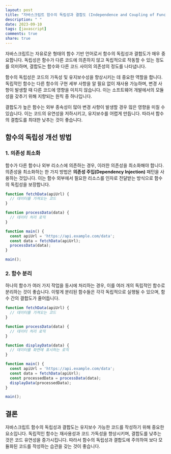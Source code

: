 ```yaml
---
layout: post
title: "자바스크립트 함수의 독립성과 결합도 (Independence and Coupling of Functions)"
description: " "
date: 2023-09-10
tags: [javascript]
comments: true
share: true
---
```


자바스크립트는 자유로운 형태의 함수 기반 언어로서 함수의 독립성과 결합도가 매우 중요합니다. 독립성은 함수가 다른 코드에 의존하지 않고 독립적으로 작동할 수 있는 정도를 의미하며, 결합도는 함수와 다른 코드 사이의 의존성의 정도를 나타냅니다. 

함수의 독립성은 코드의 가독성 및 유지보수성을 향상시키는 데 중요한 역할을 합니다. 독립적인 함수는 다른 함수의 구현 세부 사항을 알 필요 없이 재사용 가능하며, 변경 사항이 발생할 때 다른 코드에 영향을 미치지 않습니다. 이는 소프트웨어 개발에서의 모듈성을 갖추기 위해 지향되는 원칙 중 하나입니다.

결합도가 높은 함수는 외부 종속성이 많아 변경 사항이 발생할 경우 많은 영향을 미칠 수 있습니다. 이는 코드의 유연성을 저하시키고, 유지보수를 어렵게 만듭니다. 따라서 함수의 결합도를 최대한 낮추는 것이 좋습니다.

## 함수의 독립성 개선 방법

### 1. 의존성 최소화
함수가 다른 함수나 외부 리소스에 의존하는 경우, 이러한 의존성을 최소화해야 합니다. 의존성을 최소화하는 한 가지 방법은 **의존성 주입(Dependency Injection)** 패턴을 사용하는 것입니다. 이는 함수 외부에서 필요한 리소스를 인자로 전달받는 방식으로 함수의 독립성을 보장합니다.

```javascript
function fetchData(apiUrl) {
  // 데이터를 가져오는 코드
}

function processData(data) {
  // 데이터 처리 로직
}

function main() {
  const apiUrl = 'https://api.example.com/data';
  const data = fetchData(apiUrl);
  processData(data);
}

main();
```

### 2. 함수 분리
하나의 함수가 여러 가지 작업을 동시에 처리하는 경우, 이를 여러 개의 독립적인 함수로 분리하는 것이 좋습니다. 이렇게 분리된 함수들은 각각 독립적으로 실행될 수 있으며, 함수 간의 결합도가 줄어듭니다.

```javascript
function fetchData(apiUrl) {
  // 데이터를 가져오는 코드
}

function processData(data) {
  // 데이터 처리 로직
}

function displayData(data) {
  // 데이터를 화면에 표시하는 로직
}

function main() {
  const apiUrl = 'https://api.example.com/data';
  const data = fetchData(apiUrl);
  const processedData = processData(data);
  displayData(processedData);
}

main();
```

## 결론

자바스크립트 함수의 독립성과 결합도는 유지보수 가능한 코드를 작성하기 위해 중요한 요소입니다. 독립적인 함수는 재사용성과 코드 가독성을 향상시키며, 결합도를 낮추는 것은 코드 유연성을 증가시킵니다. 따라서 함수의 독립성과 결합도에 주의하여 보다 모듈화된 코드를 작성하는 습관을 갖는 것이 좋습니다.